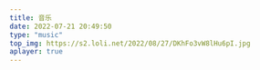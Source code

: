```yaml
---
title: 音乐
date: 2022-07-21 20:49:50
type: "music"
top_img: https://s2.loli.net/2022/08/27/DKhFo3vW8lHu6pI.jpg
aplayer: true
---
```



<div class="aplayer" data-id="8556824432" data-server="tencent" data-type="playlist" data-mutex="false" data-preload="none" data-theme="#ad7a86"></div>
